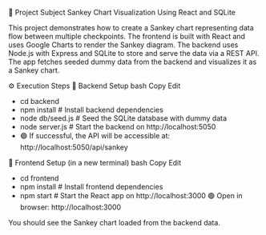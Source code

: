 📘 Project Subject
Sankey Chart Visualization Using React and SQLite

This project demonstrates how to create a Sankey chart representing data flow between multiple checkpoints. The frontend is built with React and uses Google Charts to render the Sankey diagram. The backend uses Node.js with Express and SQLite to store and serve the data via a REST API. The app fetches seeded dummy data from the backend and visualizes it as a Sankey chart.


⚙️ Execution Steps
🔹 Backend Setup
bash
Copy
Edit
- cd backend
- npm install                # Install backend dependencies
- node db/seed.js           # Seed the SQLite database with dummy data
- node server.js            # Start the backend on http://localhost:5050
- 🟢 If successful, the API will be accessible at:
http://localhost:5050/api/sankey

🔹 Frontend Setup (in a new terminal)
bash
Copy
Edit
- cd frontend
- npm install                # Install frontend dependencies
- npm start                  # Start the React app on http://localhost:3000
🟢 Open in browser:
http://localhost:3000

You should see the Sankey chart loaded from the backend data.
